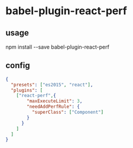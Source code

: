 # babel-plugin-react-perf


## usage

npm install --save babel-plugin-react-perf

## config

```json
{
  "presets": ["es2015", "react"],
  "plugins": [
    ["react-perf",{
        "maxExecuteLimit": 3,
        "needAddPerfRule": {
          "superClass": ["Component"]
        }
      }
    ]
  ]
}
```